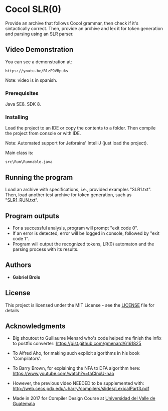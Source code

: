 # Cocol SLR(0)

Provide an archive that follows Cocol grammar, then check if it's sintactically correct. Then, provide
an archive and lex it for token generation and parsing using an SLR parser.

## Video Demonstration

You can see a demonstration at:

```
https://youtu.be/RlzF9VBpuks
```

Note: video is in spanish.

### Prerequisites

Java SE8. SDK 8.

### Installing

Load the project to an IDE or copy the contents to a folder. 
Then compile the project from console or with IDE.

Note: Automated support for Jetbrains' IntelliJ (just load the project).

Main class is:

```
src\Run\Runnable.java
```

## Running the program

Load an archive with specifications, i.e., provided examples "SLR1.txt".
Then, load another test archive for token generation, such as "SLR1_RUN.txt".

## Program outputs

* For a successful analysis, program will prompt "exit code 0".
* If an error is detected, error will be logged in console, followed by "exit code 1".
* Program will output the recognized tokens, LR(0) automaton and the parsing process with its results.

## Authors

* **Gabriel Brolo** 

## License

This project is licensed under the MIT License - see the [LICENSE](LICENSE) file for details

## Acknowledgments

* Big shoutout to Guillaume Menard who's code helped me finish the infix to postfix converter:
https://gist.github.com/gmenard/6161825
* To Alfred Aho, for making such explicit algorithms in his book 'Compilators'.
* To Barry Brown, for explaining the NFA to DFA algorithm here: https://www.youtube.com/watch?v=taClnxU-nao
* However, the previous video NEEDED to be supplemented with: 
http://web.cecs.pdx.edu/~harry/compilers/slides/LexicalPart3.pdf

* Made in 2017 for Compiler Design Course at [Universidad del Valle de Guatemala](http://www.uvg.edu.gt/index2.html)
